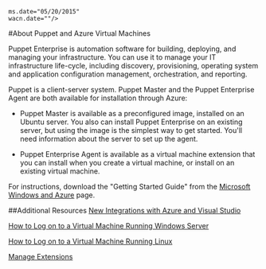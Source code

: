 <properties title="About Puppet and Azure Virtual Machines" pageTitle="About Puppet and Azure Virtual Machines" description="Describes installing and configuring Puppet on a VM in Azure" metaKeywords="" services="virtual machines" solutions="" documentationCenter="" authors="kathydav" manager="timlt" videoId="" scriptId="" />
<tags
	ms.service="virtual-machines"
	
	ms.date="05/20/2015"
	wacn.date=""/>

#About Puppet and Azure Virtual Machines

<p>Puppet Enterprise is automation software for building, deploying, and managing your infrastructure. You can use it to manage your IT infrastructure life-cycle, including discovery, provisioning, operating system and application configuration management, orchestration, and reporting.

Puppet is a client-server system. Puppet Master and the Puppet Enterprise Agent are both available for installation through Azure:

- Puppet Master is available as a preconfigured image, installed on an Ubuntu server. You also can install Puppet Enterprise on an existing server, but using the image is the simplest way to get started. You'll need information about the server to set up the agent.

- Puppet Enterprise Agent is available as a virtual machine extension that you can install when you create a virtual machine, or install on an existing virtual machine.

For instructions, download the "Getting Started Guide"  from the [Microsoft Windows and Azure](http://puppetlabs.com/solutions/microsoft) page.  


##Additional Resources
[New Integrations with Azure and Visual Studio]

[How to Log on to a Virtual Machine Running Windows Server]

[How to Log on to a Virtual Machine Running Linux]

[Manage Extensions]

<!--Link references-->
[New Integrations with Azure and Visual Studio]: http://puppetlabs.com/blog/new-integrations-windows-azure-and-visual-studio
[How to Log on to a Virtual Machine Running Windows Server]: /documentation/articles/virtual-machines-log-on-windows-server/
[How to Log on to a Virtual Machine Running Linux]: /documentation/articles/virtual-machines-linux-how-to-log-on
[Manage Extensions]: http://msdn.microsoft.com/zh-cn/library/dn606311.aspx


